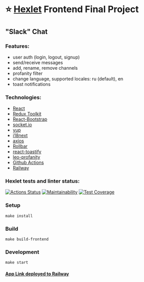 # ⭐ [Hexlet](https://ru.hexlet.io/my) Frontend Final Project
## "Slack" Chat

### Features:
- user auth (login, logout, signup)
- send/receive messages
- add, rename, remove channels
- profanity filter
- change language, supported locales: ru (default), en
- toast notifications

### Technologies:
- [React](https://reactjs.org/)
- [Redux Toolkit](https://redux-toolkit.js.org/)
- [React-Bootstrap](https://react-bootstrap.github.io/)
- [socket.io](https://socket.io/)
- [yup](https://github.com/jquense/yup)
- [i18next](https://www.i18next.com/)
- [axios](https://github.com/axios/axios)
- [Rollbar](https://https://railway.app/)
- [react-toastify](https://www.npmjs.com/package/react-toastify)
- [leo-profanity](https://github.com/jojoee/leo-profanity)
- [Github Actions](https://github.com/features/actions)
- [Railway](https://https://railway.app/)

### Hexlet tests and linter status:
[![Actions Status](https://github.com/redaktorscha/frontend-project-12/workflows/hexlet-check/badge.svg)](https://github.com/redaktorscha/frontend-project-12/actions)
[![Maintainability](https://api.codeclimate.com/v1/badges/1c691bc60420376f7684/maintainability)](https://codeclimate.com/github/redaktorscha/frontend-project-12/maintainability)
[![Test Coverage](https://api.codeclimate.com/v1/badges/1c691bc60420376f7684/test_coverage)](https://codeclimate.com/github/redaktorscha/frontend-project-12/test_coverage)


### Setup
```
make install
```

### Build
```
make build-frontend
```

### Development
```
make start
```

#### [App Link deployed to Railway](https://frontend-project-12-production-c30e.up.railway.app/)
